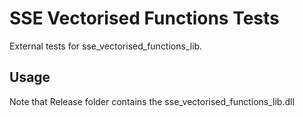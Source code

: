 # SSE Vectorised Functions Tests
External tests for sse_vectorised_functions_lib.

## Usage
Note that Release folder contains the sse_vectorised_functions_lib.dll


